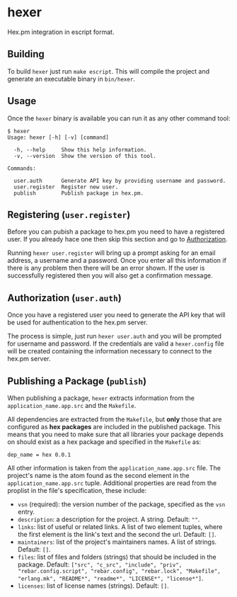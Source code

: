 # hexer

Hex.pm integration in escript format.

## Building

To build `hexer` just run `make escript`. This will compile the project
and generate an executable binary in `bin/hexer`.

## Usage

Once the `hexer` binary is available you can run it as any other command tool:

```
$ hexer
Usage: hexer [-h] [-v] [command]

  -h, --help     Show this help information.
  -v, --version  Show the version of this tool.

Commands:

  user.auth      Generate API key by providing username and password.
  user.register  Register new user.
  publish        Publish package in hex.pm.
```

## Registering (`user.register`)

Before you can pubish a package to hex.pm you need to have a registered user.
If you already hace one then skip this section and go to [Authorization](#authorization).

Running `hexer user.register` will bring up a prompt asking for an email address,
a username and a password. Once you enter all this information if there is any
problem then there will be an error shown. If the user is successfully registered
then you will also get a confirmation message.

## Authorization (`user.auth`)

Once you have a registered user you need to generate the API key that will be
used for authentication to the hex.pm server.

The process is simple, just run `hexer user.auth` and you will be prompted
for username and password. If the credentials are valid a `hexer.config` file
will be created containing the information necessary to connect to the hex.pm
server.

## Publishing a Package (`publish`)

When publishing a package, `hexer` extracts information from the
`application_name.app.src` and the `Makefile`.

All dependencies are extracted from the `Makefile`, but **only** those that are
configured as **hex packages** are included in the published package. This means
that you need to make sure that all libraries your package depends on should
exist as a hex package and specified in the `Makefile` as:

```
dep_name = hex 0.0.1
```

All other information is taken from the `application_name.app.src` file. The
project's name is the atom found as the second element in the `application_name.app.src`
tuple. Additional properties are read from the proplist in the file's specification,
these include:

- `vsn` (required): the version number of the package, specified as the `vsn` entry.
- `description`: a description for the project. A string. Default: `""`.
- `links`: list of useful or related links. A list of two element tuples, where the
  first element is the link's text and the second the url. Default: `[]`.
- `maintainers`: list of the project's maintainers names. A list of strings.
  Default: `[]`.
- `files`: list of files and folders (strings) that should be included in the package.
  Default: `["src", "c_src", "include", "priv", "rebar.config.script", "rebar.config",
  "rebar.lock", "Makefile", "erlang.mk", "README*", "readme*", "LICENSE*", "license*"]`.
- `licenses`: list of license names (strings). Default: `[]`.
